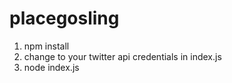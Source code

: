 # placegosling

1. npm install
2. change to your twitter api credentials in index.js
3. node index.js